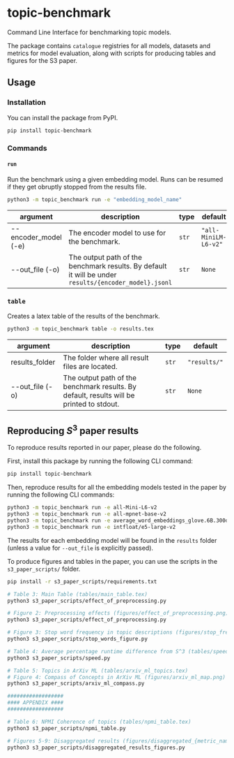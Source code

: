 # topic-benchmark
Command Line Interface for benchmarking topic models.

The package contains `catalogue` registries for all models, datasets and metrics for model evaluation,
along with scripts for producing tables and figures for the S3 paper.

## Usage

### Installation

You can install the package from PyPI.

```bash
pip install topic-benchmark

```

### Commands

#### `run`

Run the benchmark using a given embedding model.
Runs can be resumed if they get obruptly stopped from the results file.

```bash
python3 -m topic_benchmark run -e "embedding_model_name"
```

| argument | description | type | default |
| -------- | ----------- | ---- | ------- |
| --encoder_model (-e) | The encoder model to use for the benchmark. | `str` | `"all-MiniLM-L6-v2"` |
| --out_file (-o) | The output path of the benchmark results. By default it will be under `results/{encoder_model}.jsonl` | `str` | `None` | 

### `table`

Creates a latex table of the results of the benchmark.

```bash
python3 -m topic_benchmark table -o results.tex
```

| argument | description | type | default |
| -------- | ----------- | ---- | ------- |
| results_folder | The folder where all result files are located. | `str` | `"results/"` |
| --out_file (-o) | The output path of the benchmark results. By default, results will be printed to stdout. | `str` | `None` | 

## Reproducing $S^3$ paper results
To reproduce results reported in our paper, please do the following.

First, install this package by running the following CLI command:

```bash
pip install topic-benchmark
```

Then, reproduce results for all the embedding models tested in the paper by running the following CLI commands:
```bash
python3 -m topic_benchmark run -e all-Mini-L6-v2
python3 -m topic_benchmark run -e all-mpnet-base-v2
python3 -m topic_benchmark run -e average_word_embeddings_glove.6B.300d
python3 -m topic_benchmark run -e intfloat/e5-large-v2
```

The results for each embedding model will be found in the `results` folder (unless a value for `--out_file` is explicitly passed).

To produce figures and tables in the paper, you can use the scripts in the  `s3_paper_scripts/` folder.
```bash
pip install -r s3_paper_scripts/requirements.txt

# Table 3: Main Table (tables/main_table.tex)
python3 s3_paper_scripts/effect_of_preprocessing.py

# Figure 2: Preprocessing effects (figures/effect_of_preprocessing.png)
python3 s3_paper_scripts/effect_of_preprocessing.py

# Figure 3: Stop word frequency in topic descriptions (figures/stop_freq.png)
python3 s3_paper_scripts/stop_words_figure.py

# Table 4: Average percentage runtime difference from S^3 (tables/speed.tex)
python3 s3_paper_scripts/speed.py

# Table 5: Topics in ArXiv ML (tables/arxiv_ml_topics.tex)
# Figure 4: Compass of Concepts in ArXiv ML (figures/arxiv_ml_map.png)
python3 s3_paper_scripts/arxiv_ml_compass.py

##################
#### APPENDIX ####
##################

# Table 6: NPMI Coherence of topics (tables/npmi_table.tex)
python3 s3_paper_scripts/npmi_table.py

# Figures 5-9: Disaggregated results (figures/disaggregated_{metric_name}.png)
python3 s3_paper_scripts/disaggregated_results_figures.py
```

